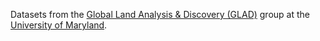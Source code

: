 Datasets from the
[Global Land Analysis & Discovery (GLAD)](https://glad.umd.edu/)
group at the [University of Maryland](https://www.umd.edu/).
